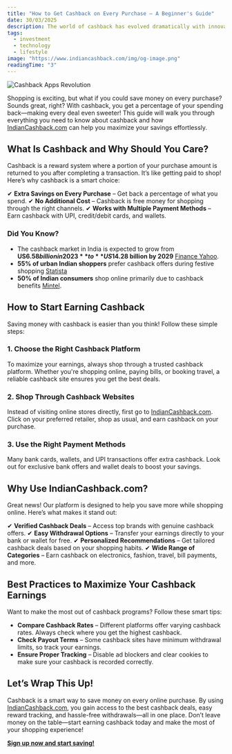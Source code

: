 ```yaml
---
title: "How to Get Cashback on Every Purchase – A Beginner's Guide"
date: 30/03/2025
description: The world of cashback has evolved dramatically with innovative mobile applications. Discover the five cutting-edge cashback apps that are redefining how consumers save money and earn rewards on everyday purchases.
tags:
  - investment
  - technology
  - lifestyle
image: "https://www.indiancashback.com/img/og-image.png"
readingTime: "3"
---
```


![Cashback Apps Revolution](https://www.indiancashback.com/img/og-image.png)

Shopping is exciting, but what if you could save money on every purchase? Sounds great, right? With cashback, you get a percentage of your spending back—making every deal even sweeter! This guide will walk you through everything you need to know about cashback and how [IndianCashback.com](https://www.indiancashback.com) can help you maximize your savings effortlessly.

## What Is Cashback and Why Should You Care?

Cashback is a reward system where a portion of your purchase amount is returned to you after completing a transaction. It’s like getting paid to shop! Here’s why cashback is a smart choice:

✔ **Extra Savings on Every Purchase** – Get back a percentage of what you spend.
✔ **No Additional Cost** – Cashback is free money for shopping through the right channels.
✔ **Works with Multiple Payment Methods** – Earn cashback with UPI, credit/debit cards, and wallets.

### Did You Know?

- The cashback market in India is expected to grow from **US$6.58 billion in 2023** to **US$14.28 billion by 2029** [Finance Yahoo](https://finance.yahoo.com/news/india-cashback-programs-market-databook-114800898.html).
- **55% of urban Indian shoppers** prefer cashback offers during festive shopping [Statista](https://www.statista.com/statistics/1420749/india-preferred-festive-deals/)
- **50% of Indian consumers** shop online primarily due to cashback benefits [Mintel](https://www.mintel.com/press-centre/mintel-50-percent-of-indians-shop-online-for-better-deals/).

## How to Start Earning Cashback

Saving money with cashback is easier than you think! Follow these simple steps:

### 1. Choose the Right Cashback Platform

To maximize your earnings, always shop through a trusted cashback platform. Whether you're shopping online, paying bills, or booking travel, a reliable cashback site ensures you get the best deals.

### 2. Shop Through Cashback Websites

Instead of visiting online stores directly, first go to [IndianCashback.com](https://www.indiancashback.com). Click on your preferred retailer, shop as usual, and earn cashback on your purchase.

### 3. Use the Right Payment Methods

Many bank cards, wallets, and UPI transactions offer extra cashback. Look out for exclusive bank offers and wallet deals to boost your savings.

## Why Use IndianCashback.com?

Great news! Our platform is designed to help you save more while shopping online. Here’s what makes it stand out:

✔ **Verified Cashback Deals** – Access top brands with genuine cashback offers.
✔ **Easy Withdrawal Options** – Transfer your earnings directly to your bank or wallet for free.
✔ **Personalized Recommendations** – Get tailored cashback deals based on your shopping habits.
✔ **Wide Range of Categories** – Earn cashback on electronics, fashion, travel, bill payments, and more.

## Best Practices to Maximize Your Cashback Earnings

Want to make the most out of cashback programs? Follow these smart tips:

- **Compare Cashback Rates** – Different platforms offer varying cashback rates. Always check where you get the highest cashback.
- **Check Payout Terms** – Some cashback sites have minimum withdrawal limits, so track your earnings.
- **Ensure Proper Tracking** – Disable ad blockers and clear cookies to make sure your cashback is recorded correctly.

## Let’s Wrap This Up!

Cashback is a smart way to save money on every online purchase. By using [IndianCashback.com](https://www.indiancashback.com), you gain access to the best cashback deals, easy reward tracking, and hassle-free withdrawals—all in one place. Don’t leave money on the table—start earning cashback today and make the most of your shopping experience!

**[Sign up now and start saving!](https://www.indiancashback.com)**
